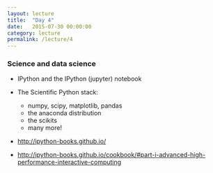 ```yaml
---
layout: lecture
title:  "Day 4"
date:   2015-07-30 00:00:00
category: lecture
permalink: /lecture/4
---
```



### Science and data science

- IPython and the IPython (jupyter) notebook
- The Scientific Python stack:
	- numpy, scipy, matplotlib, pandas
	- the anaconda distribution
	- the scikits
	- many more!


- http://ipython-books.github.io/
- http://ipython-books.github.io/cookbook/#part-i-advanced-high-performance-interactive-computing

